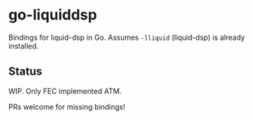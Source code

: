 # go-liquiddsp

Bindings for liquid-dsp in Go. Assumes `-lliquid` (liquid-dsp) is already installed.

## Status

WIP. Only FEC implemented ATM.

PRs welcome for missing bindings!
